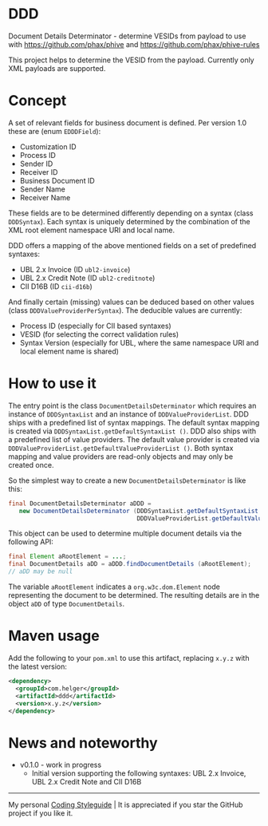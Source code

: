 # DDD

Document Details Determinator - determine VESIDs from payload to use with https://github.com/phax/phive and https://github.com/phax/phive-rules

This project helps to determine the VESID from the payload.
Currently only XML payloads are supported.

# Concept

A set of relevant fields for business document is defined. Per version 1.0 these are (enum `EDDDField`):
* Customization ID
* Process ID
* Sender ID
* Receiver ID
* Business Document ID
* Sender Name
* Receiver Name

These fields are to be determined differently depending on a syntax (class `DDDSyntax`).
Each syntax is uniquely determined by the combination of the XML root element namespace URI and local name.

DDD offers a mapping of the above mentioned fields on a set of predefined syntaxes:
* UBL 2.x Invoice (ID `ubl2-invoice`)
* UBL 2.x Credit Note (ID `ubl2-creditnote`)
* CII D16B (ID `cii-d16b`)

And finally certain (missing) values can be deduced based on other values (class `DDDValueProviderPerSyntax`).
The deducible values are currently:
* Process ID (especially for CII based syntaxes)
* VESID (for selecting the correct validation rules)
* Syntax Version (especially for UBL, where the same namespace URI and local element name is shared)

# How to use it

The entry point is the class `DocumentDetailsDeterminator` which requires an instance of `DDDSyntaxList` and an instance of `DDDValueProviderList`.
DDD ships with a predefined list of syntax mappings. The default syntax mapping is created via `DDDSyntaxList.getDefaultSyntaxList ()`.
DDD also ships with a predefined list of value providers. The default value provider is created via `DDDValueProviderList.getDefaultValueProviderList ()`.
Both syntax mapping and value providers are read-only objects and may only be created once.

So the simplest way to create a new `DocumentDetailsDeterminator` is like this:

```java
final DocumentDetailsDeterminator aDDD = 
   new DocumentDetailsDeterminator (DDDSyntaxList.getDefaultSyntaxList (),
                                    DDDValueProviderList.getDefaultValueProviderList ());
```

This object can be used to determine multiple document details via the following API:

```java
final Element aRootElement = ...;
final DocumentDetails aDD = aDDD.findDocumentDetails (aRootElement);
// aDD may be null
```

The variable `aRootElement` indicates a `org.w3c.dom.Element` node representing the document to be determined.
The resulting details are in the object `aDD` of type `DocumentDetails`.

# Maven usage

Add the following to your `pom.xml` to use this artifact, replacing `x.y.z` with the latest version:

```xml
<dependency>
  <groupId>com.helger</groupId>
  <artifactId>ddd</artifactId>
  <version>x.y.z</version>
</dependency>
```
# News and noteworthy

* v0.1.0 - work in progress
    * Initial version supporting the following syntaxes: UBL 2.x Invoice, UBL 2.x Credit Note and CII D16B

---

My personal [Coding Styleguide](https://github.com/phax/meta/blob/master/CodingStyleguide.md) |
It is appreciated if you star the GitHub project if you like it.
